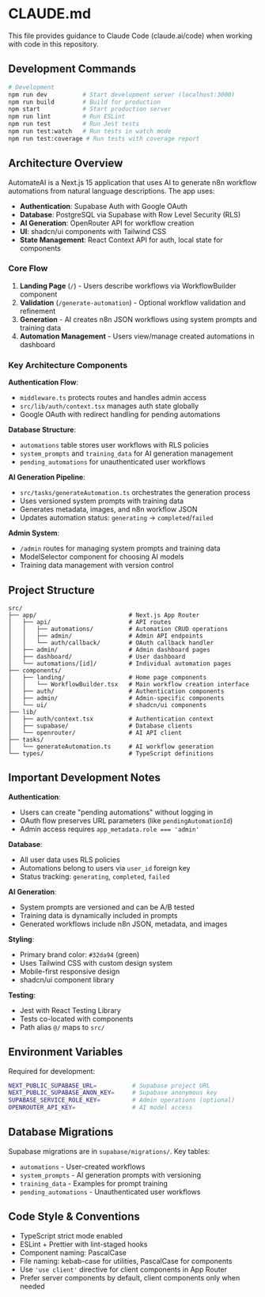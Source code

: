 # CLAUDE.md

This file provides guidance to Claude Code (claude.ai/code) when working with code in this repository.

## Development Commands

```bash
# Development
npm run dev          # Start development server (localhost:3000)
npm run build        # Build for production
npm start            # Start production server
npm run lint         # Run ESLint
npm run test         # Run Jest tests
npm run test:watch   # Run tests in watch mode
npm run test:coverage # Run tests with coverage report
```

## Architecture Overview

AutomateAI is a Next.js 15 application that uses AI to generate n8n workflow automations from natural language descriptions. The app uses:

- **Authentication**: Supabase Auth with Google OAuth
- **Database**: PostgreSQL via Supabase with Row Level Security (RLS)
- **AI Generation**: OpenRouter API for workflow creation
- **UI**: shadcn/ui components with Tailwind CSS
- **State Management**: React Context API for auth, local state for components

### Core Flow

1. **Landing Page** (`/`) - Users describe workflows via WorkflowBuilder component
2. **Validation** (`/generate-automation`) - Optional workflow validation and refinement
3. **Generation** - AI creates n8n JSON workflows using system prompts and training data
4. **Automation Management** - Users view/manage created automations in dashboard

### Key Architecture Components

**Authentication Flow**:

- `middleware.ts` protects routes and handles admin access
- `src/lib/auth/context.tsx` manages auth state globally
- Google OAuth with redirect handling for pending automations

**Database Structure**:

- `automations` table stores user workflows with RLS policies
- `system_prompts` and `training_data` for AI generation management
- `pending_automations` for unauthenticated user workflows

**AI Generation Pipeline**:

- `src/tasks/generateAutomation.ts` orchestrates the generation process
- Uses versioned system prompts with training data
- Generates metadata, images, and n8n workflow JSON
- Updates automation status: `generating` → `completed`/`failed`

**Admin System**:

- `/admin` routes for managing system prompts and training data
- ModelSelector component for choosing AI models
- Training data management with version control

## Project Structure

```
src/
├── app/                          # Next.js App Router
│   ├── api/                      # API routes
│   │   ├── automations/          # Automation CRUD operations
│   │   ├── admin/                # Admin API endpoints
│   │   └── auth/callback/        # OAuth callback handler
│   ├── admin/                    # Admin dashboard pages
│   ├── dashboard/                # User dashboard
│   └── automations/[id]/         # Individual automation pages
├── components/
│   ├── landing/                  # Home page components
│   │   └── WorkflowBuilder.tsx   # Main workflow creation interface
│   ├── auth/                     # Authentication components
│   ├── admin/                    # Admin-specific components
│   └── ui/                       # shadcn/ui components
├── lib/
│   ├── auth/context.tsx          # Authentication context
│   ├── supabase/                 # Database clients
│   └── openrouter/               # AI API client
├── tasks/
│   └── generateAutomation.ts     # AI workflow generation
└── types/                        # TypeScript definitions
```

## Important Development Notes

**Authentication**:

- Users can create "pending automations" without logging in
- OAuth flow preserves URL parameters (like `pendingAutomationId`)
- Admin access requires `app_metadata.role === 'admin'`

**Database**:

- All user data uses RLS policies
- Automations belong to users via `user_id` foreign key
- Status tracking: `generating`, `completed`, `failed`

**AI Generation**:

- System prompts are versioned and can be A/B tested
- Training data is dynamically included in prompts
- Generated workflows include n8n JSON, metadata, and images

**Styling**:

- Primary brand color: `#32da94` (green)
- Uses Tailwind CSS with custom design system
- Mobile-first responsive design
- shadcn/ui component library

**Testing**:

- Jest with React Testing Library
- Tests co-located with components
- Path alias `@/` maps to `src/`

## Environment Variables

Required for development:

```bash
NEXT_PUBLIC_SUPABASE_URL=          # Supabase project URL
NEXT_PUBLIC_SUPABASE_ANON_KEY=     # Supabase anonymous key
SUPABASE_SERVICE_ROLE_KEY=         # Admin operations (optional)
OPENROUTER_API_KEY=                # AI model access
```

## Database Migrations

Supabase migrations are in `supabase/migrations/`. Key tables:

- `automations` - User-created workflows
- `system_prompts` - AI generation prompts with versioning
- `training_data` - Examples for prompt training
- `pending_automations` - Unauthenticated user workflows

## Code Style & Conventions

- TypeScript strict mode enabled
- ESLint + Prettier with lint-staged hooks
- Component naming: PascalCase
- File naming: kebab-case for utilities, PascalCase for components
- Use `'use client'` directive for client components in App Router
- Prefer server components by default, client components only when needed
